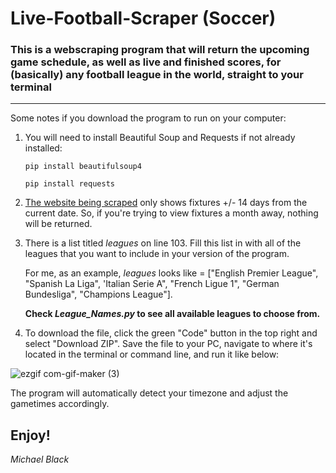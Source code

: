 # Live-Football-Scraper (Soccer)
### This is a webscraping program that will return the upcoming game schedule, as well as live and finished scores, for (basically) any football league in the world, straight to your terminal

---
Some notes if you download the program to run on your computer:

1. You will need to install Beautiful Soup and Requests if not already installed:

    `pip install beautifulsoup4`
    
    `pip install requests`
    
2. [The website being scraped](https://www.bbc.com/sport/football/scores-fixtures) only shows fixtures +/- 14 days from the current date.  So, if you're trying to view fixtures a month away, nothing will be returned. 
    
3. There is a list titled *leagues* on line 103.  Fill this list in with all of the leagues that you want to include in your version of the program.  

    For me, as an example, *leagues* looks like = ["English Premier League", "Spanish La Liga", 'Italian Serie A", "French Ligue 1", "German Bundesliga", "Champions League"].  
    
    **Check *League_Names.py* to see all available leagues to choose from.**

4. To download the file, click the green "Code" button in the top right and select "Download ZIP".  Save the file to your PC, navigate to where it's located in the terminal or command line, and run it like below:

![ezgif com-gif-maker (3)](https://user-images.githubusercontent.com/69558085/134715220-714d270e-0dd3-453a-b216-9636508353d2.gif)

The program will automatically detect your timezone and adjust the gametimes accordingly.

## Enjoy!
*Michael Black*

